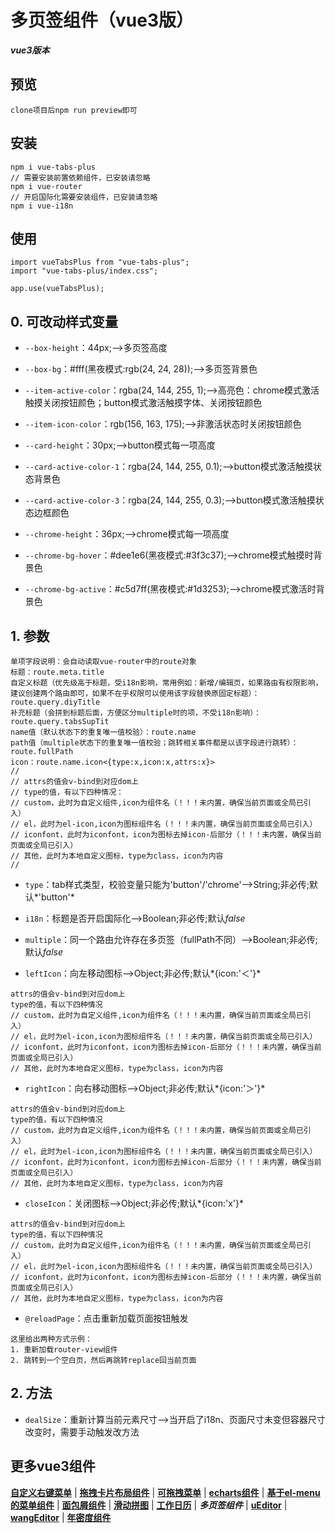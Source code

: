 # 多页签组件（vue3版）
***vue3版本***


## 预览
	clone项目后npm run preview即可


## 安装
	npm i vue-tabs-plus
	// 需要安装前置依赖组件，已安装请忽略
	npm i vue-router
	// 开启国际化需要安装组件，已安装请忽略
	npm i vue-i18n


## 使用
	import vueTabsPlus from "vue-tabs-plus";
	import "vue-tabs-plus/index.css";
	
	app.use(vueTabsPlus);


## 0. 可改动样式变量
* `--box-height`：44px;-->多页签高度

* `--box-bg`：#fff(黑夜模式:rgb(24, 24, 28));-->多页签背景色

* `--item-active-color`：rgba(24, 144, 255, 1);-->高亮色：chrome模式激活触摸关闭按钮颜色；button模式激活触摸字体、关闭按钮颜色

* `--item-icon-color`：rgb(156, 163, 175);-->非激活状态时关闭按钮颜色

* `--card-height`：30px;-->button模式每一项高度

* `--card-active-color-1`：rgba(24, 144, 255, 0.1);-->button模式激活触摸状态背景色

* `--card-active-color-3`：rgba(24, 144, 255, 0.3);-->button模式激活触摸状态边框颜色

* `--chrome-height`：36px;-->chrome模式每一项高度

* `--chrome-bg-hover`：#dee1e6(黑夜模式:#3f3c37);-->chrome模式触摸时背景色

* `--chrome-bg-active`：#c5d7ff(黑夜模式:#1d3253);-->chrome模式激活时背景色


## 1. 参数
	单项字段说明：会自动读取vue-router中的route对象
	标题：route.meta.title
	自定义标题（优先级高于标题，受i18n影响，常用例如：新增/编辑页，如果路由有权限影响，建议创建两个路由即可，如果不在乎权限可以使用该字段替换原固定标题）：route.query.diyTitle
	补充标题（会拼到标题后面，方便区分multiple时的项，不受i18n影响）：route.query.tabsSupTit
	name值（默认状态下的重复唯一值校验）：route.name
	path值（multiple状态下的重复唯一值校验；跳转相关事件都是以该字段进行跳转）：route.fullPath
	icon：route.name.icon<{type:x,icon:x,attrs:x}>
	//
	// attrs的值会v-bind到对应dom上
	// type的值，有以下四种情况：
	// custom，此时为自定义组件,icon为组件名（！！！未内置，确保当前页面或全局已引入）
	// el，此时为el-icon,icon为图标组件名（！！！未内置，确保当前页面或全局已引入）
	// iconfont，此时为iconfont，icon为图标去掉icon-后部分（！！！未内置，确保当前页面或全局已引入）
	// 其他，此时为本地自定义图标，type为class，icon为内容
	//

* `type`：tab样式类型，校验变量只能为'button'/'chrome'-->String;非必传;默认*'button'*

* `i18n`：标题是否开启国际化-->Boolean;非必传;默认*false*

* `multiple`：同一个路由允许存在多页签（fullPath不同）-->Boolean;非必传;默认*false*

* `leftIcon`：向左移动图标-->Object;非必传;默认*{icon:'＜'}*
>
	attrs的值会v-bind到对应dom上
	type的值，有以下四种情况
	// custom，此时为自定义组件,icon为组件名（！！！未内置，确保当前页面或全局已引入）
	// el，此时为el-icon,icon为图标组件名（！！！未内置，确保当前页面或全局已引入）
	// iconfont，此时为iconfont，icon为图标去掉icon-后部分（！！！未内置，确保当前页面或全局已引入）
	// 其他，此时为本地自定义图标，type为class，icon为内容
>

* `rightIcon`：向右移动图标-->Object;非必传;默认*{icon:'＞'}*
>
	attrs的值会v-bind到对应dom上
	type的值，有以下四种情况
	// custom，此时为自定义组件,icon为组件名（！！！未内置，确保当前页面或全局已引入）
	// el，此时为el-icon,icon为图标组件名（！！！未内置，确保当前页面或全局已引入）
	// iconfont，此时为iconfont，icon为图标去掉icon-后部分（！！！未内置，确保当前页面或全局已引入）
	// 其他，此时为本地自定义图标，type为class，icon为内容
>

* `closeIcon`：关闭图标-->Object;非必传;默认*{icon:'x'}*
>
	attrs的值会v-bind到对应dom上
	type的值，有以下四种情况
	// custom，此时为自定义组件,icon为组件名（！！！未内置，确保当前页面或全局已引入）
	// el，此时为el-icon,icon为图标组件名（！！！未内置，确保当前页面或全局已引入）
	// iconfont，此时为iconfont，icon为图标去掉icon-后部分（！！！未内置，确保当前页面或全局已引入）
	// 其他，此时为本地自定义图标，type为class，icon为内容
>

* `@reloadPage`：点击重新加载页面按钮触发
>
	这里给出两种方式示例：
	1. 重新加载router-view组件
	2. 跳转到一个空白页，然后再跳转replace回当前页面
>


## 2. 方法
* `dealSize`：重新计算当前元素尺寸-->当开启了i18n、页面尺寸未变但容器尺寸改变时，需要手动触发改方法


## 更多vue3组件
[**自定义右键菜单**](https://github.com/QuietHear/vue-diy-rightmenu-plus '右键新窗口浏览') | [**拖拽卡片布局组件**](https://github.com/QuietHear/vue-drag-component-plus '右键新窗口浏览') | [**可拖拽菜单**](https://github.com/QuietHear/vue-drag-menu-plus '右键新窗口浏览') | [**echarts组件**](https://github.com/QuietHear/vue-echarts-block-plus '右键新窗口浏览') | [**基于el-menu的菜单组件**](https://github.com/QuietHear/vue-ele-nav-plus '右键新窗口浏览') | [**面包屑组件**](https://github.com/QuietHear/vue-permission-breads-plus '右键新窗口浏览') | [**滑动拼图**](https://github.com/QuietHear/vue-puzzle-slider-plus '右键新窗口浏览') | [**工作日历**](https://github.com/QuietHear/vue-shop-calendar-plus '右键新窗口浏览') | ***多页签组件*** | [**uEditor**](https://github.com/QuietHear/vue-ueditor-block-plus '右键新窗口浏览') | [**wangEditor**](https://github.com/QuietHear/vue-wangEditor-block-plus '右键新窗口浏览') | [**年密度组件**](https://github.com/QuietHear/vue-year-density-plus '右键新窗口浏览')